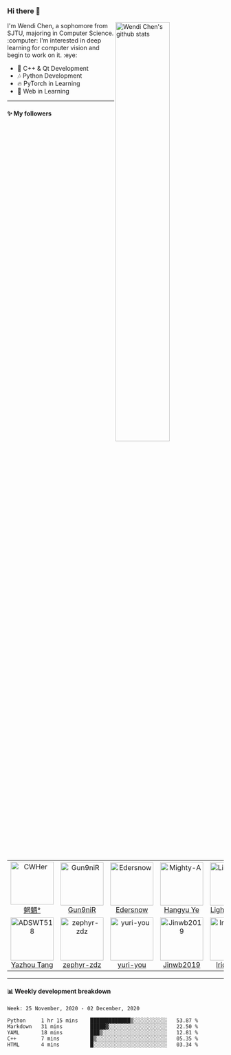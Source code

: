 ### Hi there 👋

<!--
**ChenWendi2001/ChenWendi2001** is a ✨ _special_ ✨ repository because its `README.md` (this file) appears on your GitHub profile.

Here are some ideas to get you started:

- 🔭 I’m currently working on ...
- 🌱 I’m currently learning ...
- 👯 I’m looking to collaborate on ...
- 🤔 I’m looking for help with ...
- 💬 Ask me about ...
- 📫 How to reach me: ...
- 😄 Pronouns: ...
- ⚡ Fun fact: ...
-->
<img align="right" alt="Wendi Chen's github stats" width="50%" src="https://github-readme-stats.vercel.app/api?username=ChenWendi2001&show_icons=true">
I'm Wendi Chen, a sophomore from SJTU, majoring in Computer Science. :computer: I'm interested in deep learning for computer vision and begin to work on it. :eye:

- :book: C++ & Qt Development
- :notes: Python Development
- :fire: PyTorch in Learning
- :balloon: Web in Learning

---

#### :sparkles: My followers

<!--START_SECTION:top-followers-->
<table>
  <tr>
    <td align="center">
      <a href="https://github.com/CWHer">
        <img src="https://avatars2.githubusercontent.com/u/31888981" width="100px;" alt="CWHer"/>
      </a>
      <br />
      <a href="https://github.com/CWHer">魍魉°</a>
    </td>
    <td align="center">
      <a href="https://github.com/Gun9niR">
        <img src="https://avatars2.githubusercontent.com/u/52783948" width="100px;" alt="Gun9niR"/>
      </a>
      <br />
      <a href="https://github.com/Gun9niR">Gun9niR</a>
    </td>
    <td align="center">
      <a href="https://github.com/Edersnow">
        <img src="https://avatars2.githubusercontent.com/u/59730016" width="100px;" alt="Edersnow"/>
      </a>
      <br />
      <a href="https://github.com/Edersnow">Edersnow</a>
    </td>
    <td align="center">
      <a href="https://github.com/Mighty-A">
        <img src="https://avatars2.githubusercontent.com/u/55054549" width="100px;" alt="Mighty-A"/>
      </a>
      <br />
      <a href="https://github.com/Mighty-A">Hangyu Ye</a>
    </td>
    <td align="center">
      <a href="https://github.com/LighghtEeloo">
        <img src="https://avatars2.githubusercontent.com/u/24841828" width="100px;" alt="LighghtEeloo"/>
      </a>
      <br />
      <a href="https://github.com/LighghtEeloo">LighghtEeloo</a>
    </td>
    <td align="center">
      <a href="https://github.com/aruiq">
        <img src="https://avatars2.githubusercontent.com/u/52989032" width="100px;" alt="aruiq"/>
      </a>
      <br />
      <a href="https://github.com/aruiq">阿睿Q</a>
    </td>
    <td align="center">
      <a href="https://github.com/Dreemurr-T">
        <img src="https://avatars2.githubusercontent.com/u/62422723" width="100px;" alt="Dreemurr-T"/>
      </a>
      <br />
      <a href="https://github.com/Dreemurr-T">Dreemurr-T</a>
    </td>
  </tr>
  <tr>
    <td align="center">
      <a href="https://github.com/ADSWT518">
        <img src="https://avatars2.githubusercontent.com/u/58338486" width="100px;" alt="ADSWT518"/>
      </a>
      <br />
      <a href="https://github.com/ADSWT518">Yazhou Tang</a>
    </td>
    <td align="center">
      <a href="https://github.com/zephyr-zdz">
        <img src="https://avatars2.githubusercontent.com/u/67674877" width="100px;" alt="zephyr-zdz"/>
      </a>
      <br />
      <a href="https://github.com/zephyr-zdz">zephyr-zdz</a>
    </td>
    <td align="center">
      <a href="https://github.com/yuri-you">
        <img src="https://avatars2.githubusercontent.com/u/59129407" width="100px;" alt="yuri-you"/>
      </a>
      <br />
      <a href="https://github.com/yuri-you">yuri-you</a>
    </td>
    <td align="center">
      <a href="https://github.com/Jinwb2019">
        <img src="https://avatars2.githubusercontent.com/u/59530895" width="100px;" alt="Jinwb2019"/>
      </a>
      <br />
      <a href="https://github.com/Jinwb2019">Jinwb2019</a>
    </td>
    <td align="center">
      <a href="https://github.com/Iridoudou">
        <img src="https://avatars2.githubusercontent.com/u/62940175" width="100px;" alt="Iridoudou"/>
      </a>
      <br />
      <a href="https://github.com/Iridoudou">Iridoudou</a>
    </td>
    <td align="center">
      <a href="https://github.com/cnlnpjhsy">
        <img src="https://avatars2.githubusercontent.com/u/61415268" width="100px;" alt="cnlnpjhsy"/>
      </a>
      <br />
      <a href="https://github.com/cnlnpjhsy">cnlnpjhsy</a>
    </td>
  </tr>
</table>
<!--END_SECTION:top-followers-->

---

#### :bar_chart: Weekly development breakdown

<!--START_SECTION:waka-->
```text
Week: 25 November, 2020 - 02 December, 2020

Python     1 hr 15 mins    █████████████▒░░░░░░░░░░░   53.87 % 
Markdown   31 mins         █████▓░░░░░░░░░░░░░░░░░░░   22.50 % 
YAML       18 mins         ███▒░░░░░░░░░░░░░░░░░░░░░   12.81 % 
C++        7 mins          █▒░░░░░░░░░░░░░░░░░░░░░░░   05.35 % 
HTML       4 mins          █░░░░░░░░░░░░░░░░░░░░░░░░   03.34 % 
```
<!--END_SECTION:waka-->


